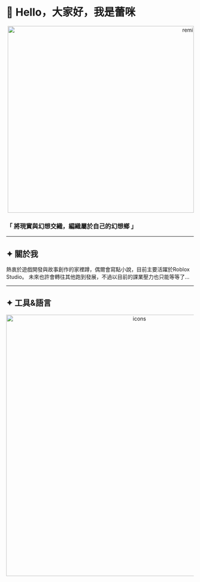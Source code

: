 # 🌙 Hello，大家好，我是蕾咪

<p align="right"> <picture> <source media="(prefers-color-scheme: dark)" srcset="https://image2url.com/images/1755766403959-5be3b547-15b9-44a8-8d10-16802d82f229.webp"> <source media="(prefers-color-scheme: light)" srcset="https://image2url.com/images/1755766403959-5be3b547-15b9-44a8-8d10-16802d82f229.webp"> <img alt="remi" src="https://image2url.com/images/1755766403959-5be3b547-15b9-44a8-8d10-16802d82f229.webp" width="500"> </picture> </p>

### 「 將現實與幻想交織，編織屬於自己的幻想鄉 」
---
## ✦ 關於我
熱衷於遊戲開發與故事創作的家裡蹲，偶爾會寫點小說，目前主要活躍於Roblox Studio。 未來也許會轉往其他跑到發展，不過以目前的課業壓力也只能等等了...

---

## ✦ 工具&語言
<p align="center">
  <picture>
    <img alt="icons" src="https://image2url.com/images/1756031342259-cec43bbe-dafd-4bf2-ac5d-3183e1f4a478.png" width=700>
  <picture>
</p>
